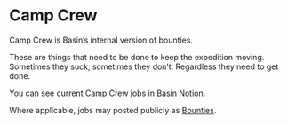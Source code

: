 # Camp Crew

Camp Crew is Basin’s internal version of bounties.&#x20;

These are things that need to be done to keep the expedition moving.  Sometimes they suck, sometimes they don’t.  Regardless they need to get done.&#x20;

You can see current Camp Crew jobs in [Basin Notion](https://basin.notion.site/e6019c51f8f94dbea08467f4e276e29a?v=acc7abb92195427f85774a06f597dd3e). &#x20;

Where applicable, jobs may posted publicly as [Bounties](bounties.md).
